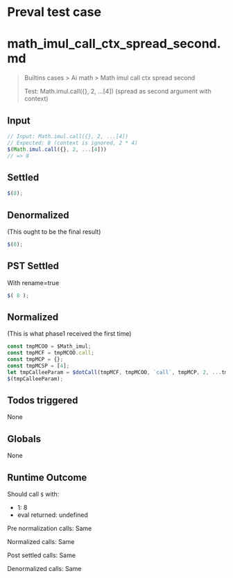 # Preval test case

# math_imul_call_ctx_spread_second.md

> Builtins cases > Ai math > Math imul call ctx spread second
>
> Test: Math.imul.call({}, 2, ...[4]) (spread as second argument with context)

## Input

`````js filename=intro
// Input: Math.imul.call({}, 2, ...[4])
// Expected: 8 (context is ignored, 2 * 4)
$(Math.imul.call({}, 2, ...[4]))
// => 8
`````


## Settled


`````js filename=intro
$(8);
`````


## Denormalized
(This ought to be the final result)

`````js filename=intro
$(8);
`````


## PST Settled
With rename=true

`````js filename=intro
$( 8 );
`````


## Normalized
(This is what phase1 received the first time)

`````js filename=intro
const tmpMCOO = $Math_imul;
const tmpMCF = tmpMCOO.call;
const tmpMCP = {};
const tmpMCSP = [4];
let tmpCalleeParam = $dotCall(tmpMCF, tmpMCOO, `call`, tmpMCP, 2, ...tmpMCSP);
$(tmpCalleeParam);
`````


## Todos triggered


None


## Globals


None


## Runtime Outcome


Should call `$` with:
 - 1: 8
 - eval returned: undefined

Pre normalization calls: Same

Normalized calls: Same

Post settled calls: Same

Denormalized calls: Same
